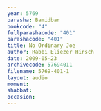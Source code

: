 ```yaml
---
year: 5769
parasha: Bamidbar
bookcode: "4"
fullparashacode: "401"
parashacode: "401"
title: No Ordinary Joe
author: Rabbi Eliezer Hirsch
date: 2009-05-23
archivecode: 57694011
filename: 5769-401-1
layout: audio
moment: 
shabbat: 
occasion: 
---
```

